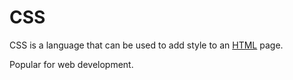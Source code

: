 # CSS



CSS is a language that can be used to add style to an [HTML](/wiki/HTML) page.
            
Popular for web development.